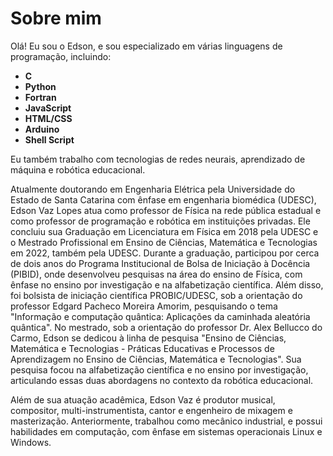 # Sobre mim

Olá! Eu sou o Edson, e sou especializado em várias linguagens de programação, incluindo:

- **C**
- **Python**
- **Fortran**
- **JavaScript**
- **HTML/CSS**
- **Arduino**
- **Shell Script**

Eu também trabalho com tecnologias de redes neurais, aprendizado de máquina e robótica educacional.

Atualmente doutorando em Engenharia Elétrica pela Universidade do Estado de Santa Catarina com ênfase em engenharia biomédica (UDESC), Edson Vaz Lopes atua como professor de Física na rede pública estadual e como professor de programação e robótica em instituições privadas. Ele concluiu sua Graduação em Licenciatura em Física em 2018 pela UDESC e o Mestrado Profissional em Ensino de Ciências, Matemática e Tecnologias em 2022, também pela UDESC. Durante a graduação, participou por cerca de dois anos do Programa Institucional de Bolsa de Iniciação à Docência (PIBID), onde desenvolveu pesquisas na área do ensino de Física, com ênfase no ensino por investigação e na alfabetização científica. Além disso, foi bolsista de iniciação científica PROBIC/UDESC, sob a orientação do professor Edgard Pacheco Moreira Amorim, pesquisando o tema "Informação e computação quântica: Aplicações da caminhada aleatória quântica". No mestrado, sob a orientação do professor Dr. Alex Bellucco do Carmo, Edson se dedicou à linha de pesquisa "Ensino de Ciências, Matemática e Tecnologias - Práticas Educativas e Processos de Aprendizagem no Ensino de Ciências, Matemática e Tecnologias". Sua pesquisa focou na alfabetização científica e no ensino por investigação, articulando essas duas abordagens no contexto da robótica educacional.

Além de sua atuação acadêmica, Edson Vaz é produtor musical, compositor, multi-instrumentista, cantor e engenheiro de mixagem e masterização. Anteriormente, trabalhou como mecânico industrial, e possui habilidades em computação, com ênfase em sistemas operacionais Linux e Windows.
